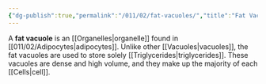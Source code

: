 ```yaml
---
{"dg-publish":true,"permalink":"/011/02/fat-vacuoles/","title":"Fat Vacuoles","tags":["BIOL422"],"noteIcon":"1","created":"2024-09-26T13:45:04.085-07:00","updated":"2024-09-26T15:18:07.700-07:00"}
---
```


A **fat vacuole** is an [[Organelles\|organelle]] found in [[011/02/Adipocytes\|adipocytes]]. Unlike other [[Vacuoles\|vacuoles]], the fat vacuoles are used to store solely [[Triglycerides\|triglycerides]]. These vacuoles are dense and high volume, and they make up the majority of each [[Cells\|cell]].